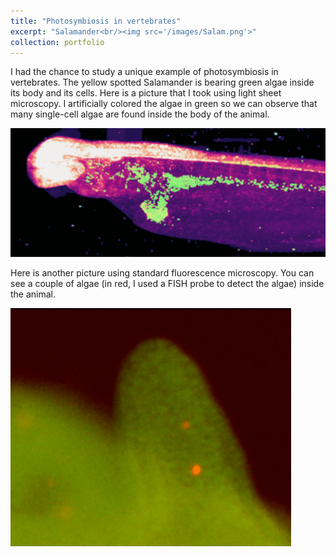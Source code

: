 ```yaml
---
title: "Photosymbiosis in vertebrates"
excerpt: "Salamander<br/><img src='/images/Salam.png'>"
collection: portfolio
---
```


I had the chance to study a unique example of photosymbiosis in vertebrates.
The yellow spotted Salamander is bearing green algae inside its body and its cells. Here is a picture that I took using light sheet microscopy. I artificially colored the algae in green so we can observe that many single-cell algae are found inside the body of the animal.

 ![](/images/Salam.png)

Here is another picture using standard fluorescence microscopy. You can see a couple of algae (in red, I used a FISH probe to detect the algae) inside the animal.

![](/images/p3.png)
